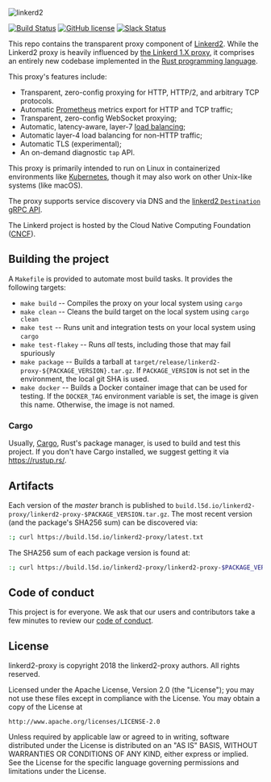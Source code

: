 ![linkerd2][logo]

[![Build Status][ci-badge]][ci]
[![GitHub license][license-badge]](LICENSE)
[![Slack Status][slack-badge]][slack]

This repo contains the transparent proxy component of [Linkerd2][linkerd2].
While the Linkerd2 proxy is heavily influenced by [the Linkerd 1.X
proxy][linkerd1], it comprises an entirely new codebase implemented in the
[Rust programming language][rust].

This proxy's features include:

* Transparent, zero-config proxying for HTTP, HTTP/2, and arbitrary TCP protocols.
* Automatic [Prometheus][prom] metrics export for HTTP and TCP traffic;
* Transparent, zero-config WebSocket proxying;
* Automatic, latency-aware, layer-7 [load balancing][loadbalancing];
* Automatic layer-4 load balancing for non-HTTP traffic;
* Automatic TLS (experimental);
* An on-demand diagnostic `tap` API.

This proxy is primarily intended to run on Linux in containerized
environments like [Kubernetes][k8s], though it may also work on other
Unix-like systems (like macOS).

The proxy supports service discovery via DNS and the [linkerd2
`Destination` gRPC API][linkerd2-proxy-api].

The Linkerd project is hosted by the Cloud Native Computing Foundation
([CNCF][cncf]).


## Building the project

A `Makefile` is provided to automate most build tasks. It provides the
following targets:

* `make build` -- Compiles the proxy on your local system using `cargo`
* `make clean` -- Cleans the build target on the local system using `cargo clean`
* `make test` -- Runs unit and integration tests on your local system using `cargo`
* `make test-flakey` -- Runs _all_ tests, including those that may fail spuriously
* `make package` -- Builds a tarball at
  `target/release/linkerd2-proxy-${PACKAGE_VERSION}.tar.gz`. If
  `PACKAGE_VERSION` is not set in the environment, the local git SHA is used.
* `make docker` -- Builds a Docker container image that can be used for testing.
   If the `DOCKER_TAG` environment variable is set, the image is given this
   name. Otherwise, the image is not named.

### Cargo

Usually, [Cargo][cargo], Rust's package manager, is used to build and test this
project. If you don't have Cargo installed, we suggest getting it via
https://rustup.rs/.

## Artifacts

Each version of the _master_ branch is published to
`build.l5d.io/linkerd2-proxy/linkerd2-proxy-$PACKAGE_VERSION.tar.gz`. The most recent
version (and the package's SHA256 sum) can be discovered via:

```sh
:; curl https://build.l5d.io/linkerd2-proxy/latest.txt
```

The SHA256 sum of each package version is found at:

```sh
:; curl https://build.l5d.io/linkerd2-proxy/linkerd2-proxy-$PACKAGE_VERSION.txt
```


## Code of conduct

This project is for everyone. We ask that our users and contributors take a few
minutes to review our [code of conduct][coc].


## License

linkerd2-proxy is copyright 2018 the linkerd2-proxy authors. All rights reserved.

Licensed under the Apache License, Version 2.0 (the "License"); you may not use
these files except in compliance with the License. You may obtain a copy of the
License at

    http://www.apache.org/licenses/LICENSE-2.0

Unless required by applicable law or agreed to in writing, software distributed
under the License is distributed on an "AS IS" BASIS, WITHOUT WARRANTIES OR
CONDITIONS OF ANY KIND, either express or implied. See the License for the
specific language governing permissions and limitations under the License.


<!-- refs -->
[cargo]: https://github.com/rust-lang/cargo/
[ci]: https://travis-ci.org/linkerd/linkerd2-proxy
[ci-badge]: https://travis-ci.org/linkerd/linkerd2-proxy.svg?branch=master
[cncf]: https://cncf.io/
[coc]: https://github.com/linkerd/linkerd/wiki/Linkerd-code-of-conduct
[k8s]: https://kubernetes.io/
[license-badge]: https://img.shields.io/github/license/linkerd/linkerd2.svg
[linkerd1]: https://github.com/linkerd/linkerd
[linkerd2]: https://github.com/linkerd/linkerd2
[linkerd2-proxy-api]: https://github.com/linkerd/linkerd2-proxy-api
[loadbalancing]: https://linkerd.io/features/load-balancing/
[logo]: https://user-images.githubusercontent.com/9226/33582867-3e646e02-d90c-11e7-85a2-2e238737e859.png
[prom]: https://prometheus.io/
[rust]: https://www.rust-lang.org/
[slack-badge]: https://slack.linkerd.io/badge.svg
[slack]: https://slack.linkerd.io
[twitter]: https://twitter.com/linkerd/
